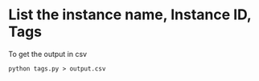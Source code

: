 # List the instance name, Instance ID, Tags

To get the output in csv

```
python tags.py > output.csv

```

